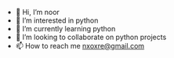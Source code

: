 - 👋 Hi, I’m noor
- 👀 I’m interested in python
- 🌱 I’m currently learning python
- 💞️ I’m looking to collaborate on python projects
- 📫 How to reach me nxoxre@gmail.com

<!---
nxoxre/nxoxre is a ✨ special ✨ repository because its `README.md` (this file) appears on your GitHub profile.
You can click the Preview link to take a look at your changes.
--->

